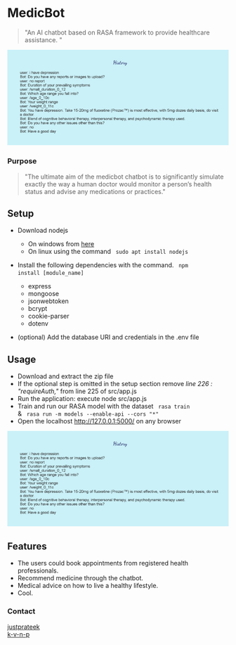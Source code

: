 # MedicBot
>"An AI chatbot based on RASA framework to provide healthcare assistance. "

![image](/imgs/imagechat.png)
### Purpose
> "The ultimate aim of the medicbot chatbot is to significantly simulate exactly the way a human doctor would monitor a person’s health status and advise any medications or practices."

## Setup

* Download nodejs 
    * On windows from [here](https://nodejs.org/en/download/) 
    * On linux using the command <code> sudo apt install nodejs  </code> 

* Install the following dependencies with the command. <code> npm install [module_name] </code> 
<ul><ul>
    <li>  express  </li>
    <li>  mongoose  </li>
    <li>  jsonwebtoken  </li>
    <li>  bcrypt  </li>
    <li>  cookie-parser  </li>
    <li> dotenv  </li>
</ul></ul>

* (optional) Add the database URI and credentials in the .env file

## Usage
* Download and extract the zip file 
* If the optional step is omitted in the setup section 
remove <em>line 226 : "requireAuth," </em> from line 225 of src/app.js
* Run the application: execute node src/app.js
* Train and run our RASA model with the dataset
    <code> rasa train  </code> &
    <code> rasa run -m models --enable-api --cors "*" </code>
* Open the localhost http://127.0.0.1:5000/ on any browser

![image](/imgs/imagechat.png)

## Features
* The users could book appointments from registered health professionals.
* Recommend medicine through the chatbot.
* Medical advice on how to live a healthy lifestyle.
* Cool.

<!--- * Holds no record of the medical history for privacy purposes. -->

### Contact
[justprateek](https://github.com/justprateek) <br>
[k-v-n-p](https://github.com/k-v-n-p)
